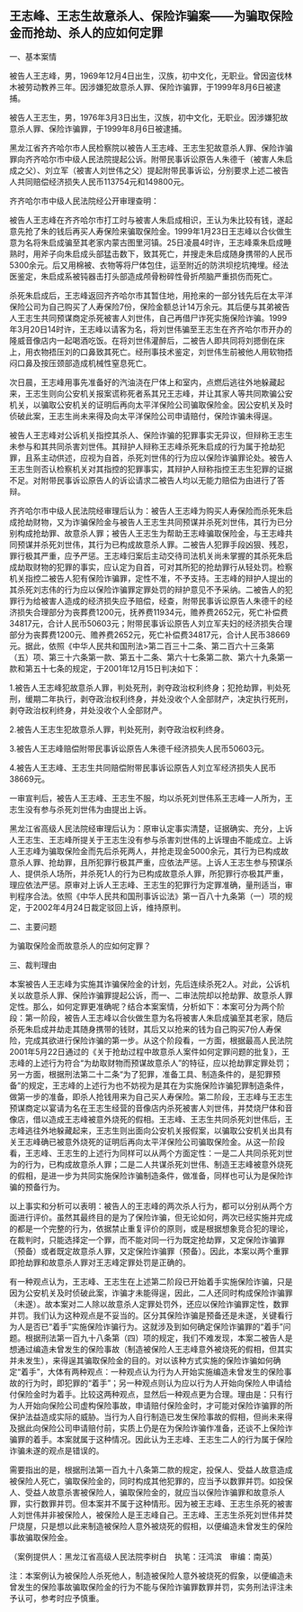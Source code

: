 ## 王志峰、王志生故意杀人、保险诈骗案——为骗取保险金而抢劫、杀人的应如何定罪

一、基本案情

被告人王志峰，男，1969年12月4日出生，汉族，初中文化，无职业。曾因盗伐林木被劳动教养三年。因涉嫌犯故意杀人罪、保险诈骗罪，于1999年8月6日被逮捕。

被告人王志生，男，1976年3月3日出生，汉族，初中文化，无职业。因涉嫌犯故意杀人罪、保险诈骗罪，于1999年8月6日被逮捕。

黑龙江省齐齐哈尔市人民检察院以被告人王志峰、王志生犯故意杀人罪、保险诈骗罪向齐齐哈尔市中级人民法院提起公诉。附带民事诉讼原告人朱德千（被害人朱启成之父）、刘立军（被害人刘世伟之父）提起附带民事诉讼，分别要求上述二被告人共同赔偿经济损失人民币113754元和149800元。

齐齐哈尔市中级人民法院经公开审理查明：

被告人王志峰在齐齐哈尔市打工时与被害人朱启成相识，王认为朱比较有钱，遂起意先抢了朱的钱后再买人寿保险来骗取保险金。1999年1月23日王志峰以合伙做生意为名将朱启成骗至其老家内蒙古图里河镇。25日凌晨4时许，王志峰乘朱启成睡熟时，用斧子向朱启成头部猛击数下，致其死亡，并搜走朱启成随身携带的人民币5300余元。后又用棉被、衣物等将尸体包住，运至附近的防洪坝挖坑掩埋。经法医鉴定，朱启成系被钝器击打头部造成颅骨粉碎性骨折颅脑严重损伤而死亡。

杀死朱启成后，王志峰返回齐齐哈尔市其暂住地，用抢来的一部分钱先后在太平洋保险公司为自己购买了人寿保险7份，保险金额总计14万余元。其后便与其弟被告人王志生共同预谋商定杀死被害人刘世伟，自己再借尸诈死实施保险诈骗。1999年3月20日14时许，王志峰以请客为名，将刘世伟骗至王志生在齐齐哈尔市开办的隆威音像店内一起喝酒吃饭。在将刘世伟灌醉后，二被告人即共同将刘摁倒在床上，用衣物捂压刘的口鼻致其死亡。经刑事技术鉴定，刘世伟生前被他人用软物捂闷口鼻及按压颈部造成机械性窒息死亡。

次日晨，王志峰用事先准备好的汽油浇在尸体上和室内，点燃后逃往外地躲藏起来，王志生则向公安机关报案谎称死者系其兄王志峰，并让其家人等共同欺骗公安机关，以骗取公安机关的证明后再向太平洋保险公司骗取保险金。因公安机关及时侦破此案，王志生尚未来得及向太平洋保险公司申请赔付，保险诈骗未得逞。

被告人王志峰对公诉机关指控其杀人、保险诈骗的犯罪事实无异议，但辩称王志生未参与和其共同杀害刘世伟。其辩护人辩称王志峰杀死朱启成的行为属于抢劫犯罪，且系主动供述，应视为自首，杀死刘世伟的行为应以保险诈骗罪论处。被告人王志生则否认检察机关对其指控的犯罪事实，其辩护人辩称指控王志生犯罪的证据不足。对附带民事诉讼原告人的诉讼请求二被告人均以无能力赔偿为由进行了答辩。

齐齐哈尔市中级人民法院经审理后认为：被告人王志峰为购买人寿保险而杀死朱启成抢劫财物，又为诈骗保险金与被告人王志生共同预谋并杀死刘世伟，其行为已分别构成抢劫罪、故意杀人罪；被告人王志生为帮助王志峰骗取保险金，与王志峰共同预谋并杀死刘世伟，其行为已构成故意杀人罪。二被告人犯罪手段凶狠、残忍，罪行极其严重，应予严惩。王志峰归案后主动交待司法机关尚未掌握的其杀死朱启成劫取财物的犯罪的事实，应认定为自首，可对其所犯的抢劫罪行从轻处罚。检察机关指控二被告人犯有保险诈骗罪，定性不准，不予支持。王志峰的辩护人提出的其杀死刘志伟的行为应以保险诈骗罪定罪处罚的辩护意见不予采纳。二被告人的犯罪行为给被害人造成的经济损失应予赔偿，经查，附带民事诉讼原告人朱德千的经济损失合理部分为丧葬费1200元，抚养费11934元，赡养费2652元，死亡补偿费34817元，合计人民币50603元；附带民事诉讼原告人刘立军夫妇的经济损失合理部分为丧葬费1200元、赡养费2652元，死亡补偿费34817元，合计人民币38669元。据此，依照《中华人民共和国刑法>第二百三十二条、第二百六十三条第（五）项、第三十六条第一款、第五十二条、第六十七条第二款、第六十九条第一款和第五十七条的规定，于2001年12月15日判决如下：

1.被告人王志峰犯故意杀人罪，判处死刑，剥夺政治权利终身；犯抢劫罪，判处死刑，缓期二年执行，剥夺政治权利终身，并处没收个人全部财产，决定执行死刑，剥夺政治权利终身，并处没收个人全部财产。

2.被告人王志生犯故意杀人罪，判处死刑，剥夺政治权利终身。

3.被告人王志峰赔偿附带民事诉讼原告人朱德千经济损失人民币50603元。

4.被告人王志峰、王志生共同赔偿附带民事诉讼原告人刘立军经济损失人民币38669元。

一审宣判后，被告人王志峰、王志生不服，均以杀死刘世伟系王志峰一人所为，王志生没有参与杀死刘世伟为由提出上诉。

黑龙江省高级人民法院经审理后认为：原审认定事实清楚，证据确实、充分，上诉人王志生、王志峰所提关于王志生没有参与杀害刘世伟的上诉理由不能成立。上诉人王志峰为骗取保险金而先后杀死两人，并抢走现金5000余元，其行为已构成故意杀人罪、抢劫罪，且所犯罪行极其严重，应依法严惩。上诉人王志生参与预谋杀人、提供杀人场所，并杀死1人的行为已构成故意杀人罪，所犯罪行亦极其严重，理应依法严惩。原审对上诉人王志峰、王志生的犯罪行为定罪准确，量刑适当，审判程序合法。依照《中华人民共和国刑事诉讼法》第一百八十九条第（一）项的规定，于2002年4月24日裁定驳回上诉，维持原判。

二、主要问题

为骗取保险金而故意杀人的应如何定罪？

三、裁判理由

本案被告人王志峰为实施其诈骗保险金的计划，先后连续杀死2人。对此，公诉机关以故意杀人罪、保险诈骗罪提起公诉，而一、二审法院却以抢劫罪、故意杀人罪定性。那么，如何定罪更准确呢？结合本案案情，分析如下：本案可分为两个阶段：第一阶段，被告人王志峰以合伙做生意为名将被害人朱启成骗至其老家，随后杀死朱启成并劫走其随身携带的钱财，其后又以抢来的钱为自己购买7份人寿保险，完成其欲进行保险诈骗的第一步。从这个阶段看，一方面，根据最高人民法院2001年5月22日通过的《关于抢劫过程中故意杀人案件如何定罪问题的批复》，王志峰的上述行为符合“为劫取财物而预谋故意杀人”的特征，应以抢劫罪定罪处罚；另一方面，根据刑法第二十二条“为了犯罪，准备工具、制造条件的，是犯罪预备”的规定，王志峰的上述行为也不妨视为是其在为实施保险诈骗犯罪制造条件，做第一步的准备，即杀人抢钱用来为自己买人寿保险。第二阶段，王志峰与王志生预谋商定以宴请为名在王志生经营的音像店内杀死被害人刘世伟，并焚烧尸体和音像店，借以造成王志峰被意外烧死的假相。王志峰、王志生共同杀死刘世伟后，王志峰逃往外地躲藏起来，王志生则出面向公安机关报假案，以骗取公安机关出具有关王志峰确已被意外烧死的证明后再向太平洋保险公司骗取保险金。从这一阶段看，王志峰、王志生的上述行为同样可以从两个方面定性：一是二人共同杀死刘世为的行为，已构成故意杀人罪；二是二人共谋杀死刘世伟、制造王志峰被意外烧死的假相，是进一步为共同实施保险诈骗制造条件，做准备，同样也可认为是保险诈骗的预备行为。

以上事实和分析可以表明：被告人的王志峰的两次杀人行为，都可以分别从两个方面进行评价。虽然其最终目的是为了保险诈骗，但无论如何，两次已经实施并完成的都是一个完整的行为，依据禁止重复评价的原则，或是根据想象竞合犯的理论，在裁判时，只能选择定一个罪，而不能对同一行为既定抢劫罪，又定保险诈骗罪（预备）或者既定故意杀人罪，又定保险诈骗罪（预备）。因此，本案以两个重罪即抢劫罪和故意杀人罪对王志峰定罪处罚是正确的。

有一种观点认为，王志峰、王志生在上述第二阶段已开始着手实施保险诈骗，只是因为公安机关及时侦破此案，诈骗才未能得逞，因此，二人还同时构成保险诈骗罪（未遂）。故本案对二人除以故意杀人定罪处罚外，还应以保险诈骗罪定性，数罪并罚。我们认为这种观点是不妥当的。区分其保险诈骗是预备还是未遂，关键看行为人是否已“着手”实施保险诈骗行为。这就涉及到如何确定保险诈骗罪的“着手”问题。根据刑法第一百九十八条第（四）项的规定，我们不难发现，本案二被告人是想通过编造未曾发生的保险事故（制造被保险人王志峰意外被烧死的假相，但其实并未发生），来得逞其骗取保险金的目的。对以该种方式实施的保险诈骗如何确定“着手”，大体有两种观点：一种观点认为行为人开始实施编造未曾发生的保险事故的行为时，即犯罪的“着手”；另一种观点则认为应以行为人开始向保险人申请给付保险金时为着手。比较这两种观点，显然后一种观点更为合理。理由是：只有行为人开始向保险公司虚构保险事故，申请赔付保险金时，才可能对保险诈骗罪的所保护法益造成实际的威胁。当行为人自行制造已发生保险事故的假相，但尚未来得及据此向保险公司申请赔付前，实质上仍是在为保险诈骗作准备，还谈不上保险诈骗罪的着手。本案就属于这种情况。因此认为王志峰、王志生二人的行为属于保险诈骗未遂的观点是错误的。

需要指出的是，根据刑法第一百九十八条第二款的规定，投保人、受益人故意造成被保险人死亡，骗取保险金的，同时构成其他犯罪的，应当予以数罪并罚。如投保人、受益人故意杀害被保险人，骗取保险金的，就应当以保险诈骗罪和故意杀人罪，实行数罪并罚。但本案并不属于这种情形。因为被王志峰、王志生杀死的被害人刘世伟并非被保险人，被保险人是王志峰自己。王志峰、王志生杀死刘世伟并焚尸烧屋，只是想以此来制造被保险人意外被烧死的假相，以便编造未曾发生的保险事故骗取保险金。

（案例提供人：黑龙江省高级人民法院李树白　执笔：汪鸿滨　审编：南英）

注：本案例认为被保险人杀死他人，制造被保险人意外被烧死的假象，以便编造未曾发生的保险事故骗取保险金的行为不能与保险诈骗罪数罪并罚，实务刑法评注未予认可，参考时应予慎重。